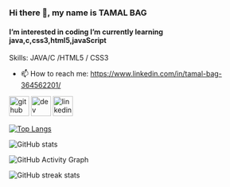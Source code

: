 ### Hi there 👋, my name is TAMAL BAG
#### I’m interested in coding I’m currently learning java,c,css3,html5,javaScript

Skills: JAVA/C /HTML5 / CSS3

- 📫 How to reach me: https://www.linkedin.com/in/tamal-bag-364562201/ 


[<img src='https://cdn.jsdelivr.net/npm/simple-icons@3.0.1/icons/github.svg' alt='github' height='40'>](https://github.com/tamalbag117)  [<img src='https://cdn.jsdelivr.net/npm/simple-icons@3.0.1/icons/dev-dot-to.svg' alt='dev' height='40'>](https://dev.to/tamalbag117)  [<img src='https://cdn.jsdelivr.net/npm/simple-icons@3.0.1/icons/linkedin.svg' alt='linkedin' height='40'>](https://www.linkedin.com/in/tamal-bag-364562201//)  

[![Top Langs](https://github-readme-stats.vercel.app/api/top-langs/?username=tamalbag117)](https://github.com/anuraghazra/github-readme-stats)

![GitHub stats](https://github-readme-stats.vercel.app/api?username=tamalbag117&show_icons=true)  

![GitHub Activity Graph](https://activity-graph.herokuapp.com/graph?username=tamalbag117)  

![GitHub streak stats](https://github-readme-streak-stats.herokuapp.com/?user=tamalbag117)  


